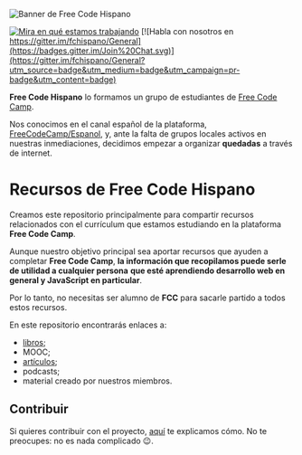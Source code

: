 ![Banner de Free Code Hispano](./images/freecodehispano_banner.png)

[![Mira en qué estamos trabajando](https://badge.waffle.io/fchispano/recursos.png?label=ready&title=Ready)](http://waffle.io/fchispano/recursos)
[![Habla con nosotros en
https://gitter.im/fchispano/General](https://badges.gitter.im/Join%20Chat.svg)](https://gitter.im/fchispano/General?utm_source=badge&utm_medium=badge&utm_campaign=pr-badge&utm_content=badge)

**Free Code Hispano** lo formamos un grupo de estudiantes de
[Free Code Camp](http://www.freecodecamp.com/).

Nos conocimos en el canal español de la plataforma,
[FreeCodeCamp/Espanol](https://gitter.im/FreeCodeCamp/Espanol), y, ante la falta
de grupos locales activos en nuestras inmediaciones, decidimos empezar a
organizar **quedadas** a través de internet.

# Recursos de Free Code Hispano

Creamos este repositorio principalmente para compartir recursos relacionados con
el currículum que estamos estudiando en la plataforma **Free Code Camp**.

Aunque nuestro objetivo principal sea aportar recursos que ayuden a completar
**Free Code Camp**,
**la información que recopilamos puede serle de utilidad a cualquier persona**
**que esté aprendiendo desarrollo web en general y JavaScript en particular**.

Por lo tanto, no necesitas ser alumno de **FCC** para sacarle partido a todos
estos recursos.

En este repositorio encontrarás enlaces a:

* [libros](./libros-books.md);
* MOOC;
* [artículos](./blog-posts.md);
* podcasts;
* material creado por nuestros miembros.

## Contribuir

Si quieres contribuir con el proyecto, [aquí](./CONTRIBUTING.md) te explicamos
cómo.
No te preocupes: no es nada complicado :wink:.
